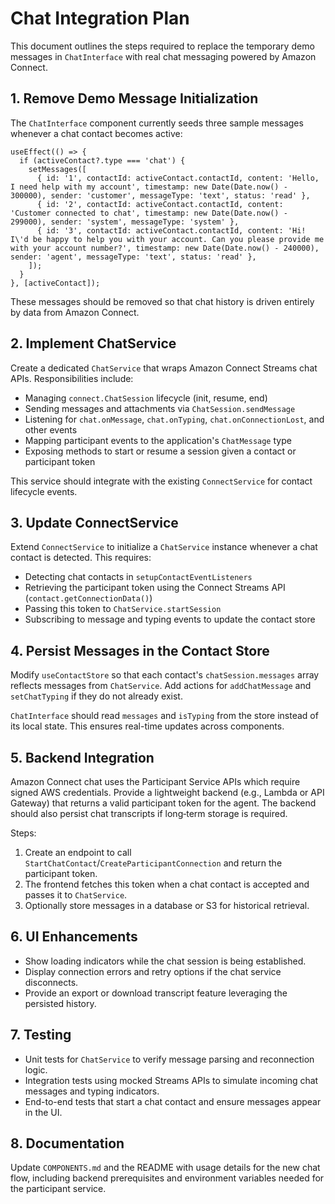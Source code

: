 # Chat Integration Plan

This document outlines the steps required to replace the temporary demo messages in `ChatInterface` with real chat messaging powered by Amazon Connect.

## 1. Remove Demo Message Initialization
The `ChatInterface` component currently seeds three sample messages whenever a chat contact becomes active:

```tsx
useEffect(() => {
  if (activeContact?.type === 'chat') {
    setMessages([
      { id: '1', contactId: activeContact.contactId, content: 'Hello, I need help with my account', timestamp: new Date(Date.now() - 300000), sender: 'customer', messageType: 'text', status: 'read' },
      { id: '2', contactId: activeContact.contactId, content: 'Customer connected to chat', timestamp: new Date(Date.now() - 299000), sender: 'system', messageType: 'system' },
      { id: '3', contactId: activeContact.contactId, content: 'Hi! I\'d be happy to help you with your account. Can you please provide me with your account number?', timestamp: new Date(Date.now() - 240000), sender: 'agent', messageType: 'text', status: 'read' },
    ]);
  }
}, [activeContact]);
```

These messages should be removed so that chat history is driven entirely by data from Amazon Connect.

## 2. Implement ChatService
Create a dedicated `ChatService` that wraps Amazon Connect Streams chat APIs. Responsibilities include:

- Managing `connect.ChatSession` lifecycle (init, resume, end)
- Sending messages and attachments via `ChatSession.sendMessage`
- Listening for `chat.onMessage`, `chat.onTyping`, `chat.onConnectionLost`, and other events
- Mapping participant events to the application's `ChatMessage` type
- Exposing methods to start or resume a session given a contact or participant token

This service should integrate with the existing `ConnectService` for contact lifecycle events.

## 3. Update ConnectService
Extend `ConnectService` to initialize a `ChatService` instance whenever a chat contact is detected. This requires:

- Detecting chat contacts in `setupContactEventListeners`
- Retrieving the participant token using the Connect Streams API (`contact.getConnectionData()`)
- Passing this token to `ChatService.startSession`
- Subscribing to message and typing events to update the contact store

## 4. Persist Messages in the Contact Store
Modify `useContactStore` so that each contact's `chatSession.messages` array reflects messages from `ChatService`. Add actions for `addChatMessage` and `setChatTyping` if they do not already exist.

`ChatInterface` should read `messages` and `isTyping` from the store instead of its local state. This ensures real-time updates across components.

## 5. Backend Integration
Amazon Connect chat uses the Participant Service APIs which require signed AWS credentials. Provide a lightweight backend (e.g., Lambda or API Gateway) that returns a valid participant token for the agent. The backend should also persist chat transcripts if long‑term storage is required.

Steps:
1. Create an endpoint to call `StartChatContact`/`CreateParticipantConnection` and return the participant token.
2. The frontend fetches this token when a chat contact is accepted and passes it to `ChatService`.
3. Optionally store messages in a database or S3 for historical retrieval.

## 6. UI Enhancements
- Show loading indicators while the chat session is being established.
- Display connection errors and retry options if the chat service disconnects.
- Provide an export or download transcript feature leveraging the persisted history.

## 7. Testing
- Unit tests for `ChatService` to verify message parsing and reconnection logic.
- Integration tests using mocked Streams APIs to simulate incoming chat messages and typing indicators.
- End-to-end tests that start a chat contact and ensure messages appear in the UI.

## 8. Documentation
Update `COMPONENTS.md` and the README with usage details for the new chat flow, including backend prerequisites and environment variables needed for the participant service.


